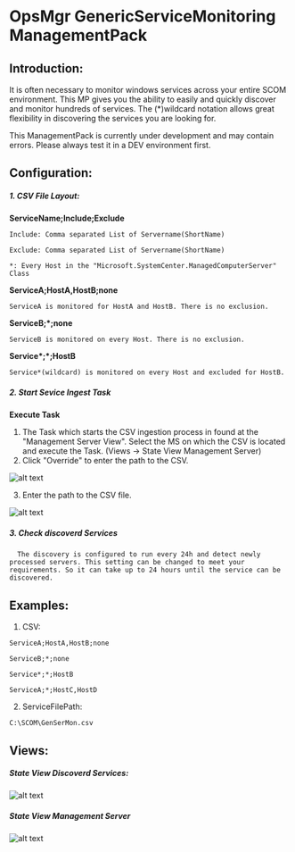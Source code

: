 # OpsMgr GenericServiceMonitoring ManagementPack

## Introduction:
It is often necessary to monitor windows services across your entire SCOM environment. This MP gives you the ability to easily and quickly discover and monitor hundreds of services. The (*)wildcard notation allows great flexibility in discovering the services you are looking for.

This ManagementPack is currently under development and may contain errors. Please always test it in a DEV environment first.

## Configuration:
##### 1. CSV File Layout:

   __ServiceName;Include;Exclude__

    Include: Comma separated List of Servername(ShortName)

    Exclude: Comma separated List of Servername(ShortName)

    *: Every Host in the "Microsoft.SystemCenter.ManagedComputerServer" Class

   __ServiceA;HostA,HostB;none__

    ServiceA is monitored for HostA and HostB. There is no exclusion.

  __ServiceB;*;none__

    ServiceB is monitored on every Host. There is no exclusion.

  __Service*;*;HostB__

    Service*(wildcard) is monitored on every Host and excluded for HostB.


##### 2. Start Sevice Ingest Task

   __Execute Task__

   1. The Task which starts the CSV ingestion process in found at the "Management Server View". Select the MS on which the CSV is             located and execute the Task. (Views -> State View Management Server)
   2. Click "Override" to enter the path to the CSV.
   
  ![alt text](https://github.com/spa5603/OpsMgr.GenericServiceMonitoring/blob/master/Graphics/RunTask.jpg)
  
   3. Enter the path to the CSV file.
   
  ![alt text](https://github.com/spa5603/OpsMgr.GenericServiceMonitoring/blob/master/Graphics/OverrideParameter.jpg)


##### 3. Check discoverd Services
      The discovery is configured to run every 24h and detect newly processed servers. This setting can be changed to meet your requirements. So it can take up to 24 hours until the service can be discovered.

## Examples:

  1. CSV:
  
    ServiceA;HostA,HostB;none
    
    ServiceB;*;none
    
    Service*;*;HostB
    
    ServiceA;*;HostC,HostD
    

  2. ServiceFilePath:
  
    C:\SCOM\GenSerMon.csv
    

## Views:

##### State View Discoverd Services:
![alt text](https://github.com/spa5603/OpsMgr.GenericServiceMonitoring/blob/master/Graphics/StateView%20-%20Discovered%20Services.jpg)

##### State View Management Server
![alt text](https://github.com/spa5603/OpsMgr.GenericServiceMonitoring/blob/master/Graphics/StateView%20-%20Management%20Server.jpg)
